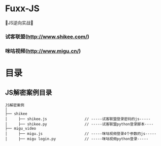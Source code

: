 # Fuxx-JS
🍒JS逆向实战🍓

### 试客联盟(http://www.shikee.com/)
### 咪咕视频(http://www.migu.cn/)

# 目录

## JS解密案例目录
```
JS解密案例
│
├── shikee
│     ├── shikee.js					// -----试客联盟登录密码的js-----
│	  ├── shikee.py					// -----试客联盟python登录脚本----
├── migu_video
│	  ├── migu.js				    // -----咪咕视频登录4个参数的js-----
│	  ├── migu login.py				// -----咪咕视频python登录-----
